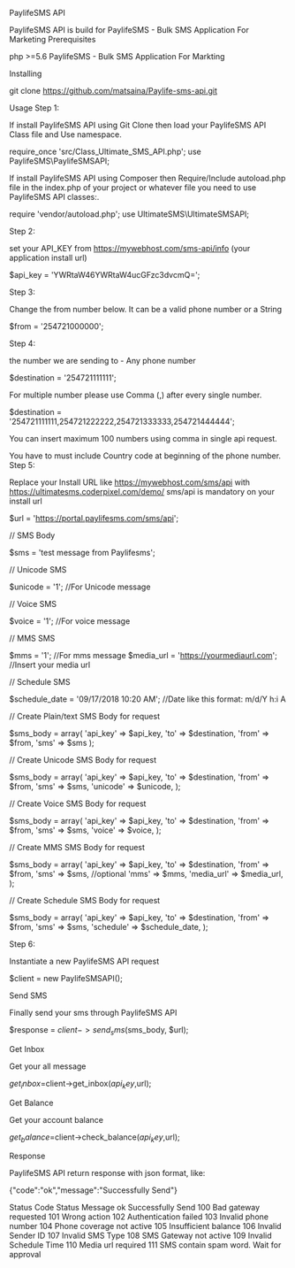 PaylifeSMS API

PaylifeSMS API is build for PaylifeSMS - Bulk SMS Application For Marketing
Prerequisites

php >=5.6
PaylifeSMS - Bulk SMS Application For Markting

Installing



git clone https://github.com/matsaina/Paylife-sms-api.git

Usage
Step 1:

If install PaylifeSMS API using Git Clone then load your PaylifeSMS API Class file and Use namespace.

require_once 'src/Class_Ultimate_SMS_API.php';
use PaylifeSMS\PaylifeSMSAPI;

If install PaylifeSMS API using Composer then Require/Include autoload.php file in the index.php of your project or whatever file you need to use PaylifeSMS API classes:.

require 'vendor/autoload.php';
use UltimateSMS\UltimateSMSAPI;

Step 2:

set your API_KEY from https://mywebhost.com/sms-api/info (your application install url)

$api_key = 'YWRtaW46YWRtaW4ucGFzc3dvcmQ=';

Step 3:

Change the from number below. It can be a valid phone number or a String

$from = '254721000000';

Step 4:

the number we are sending to - Any phone number

$destination = '254721111111';

For multiple number please use Comma (,) after every single number.

$destination = '254721111111,254721222222,254721333333,254721444444';

You can insert maximum 100 numbers using comma in single api request.

You have to must include Country code at beginning of the phone number.
Step 5:

Replace your Install URL like https://mywebhost.com/sms/api with https://ultimatesms.coderpixel.com/demo/ sms/api is mandatory on your install url

$url = 'https://portal.paylifesms.com/sms/api';

// SMS Body

$sms = 'test message from Paylifesms';

// Unicode SMS

$unicode = '1'; //For Unicode message

// Voice SMS

$voice = '1'; //For voice message

// MMS SMS

$mms = '1'; //For mms message
$media_url = 'https://yourmediaurl.com'; //Insert your media url

// Schedule SMS

$schedule_date = '09/17/2018 10:20 AM'; //Date like this format: m/d/Y h:i A

// Create Plain/text SMS Body for request

$sms_body = array(
    'api_key' => $api_key,
    'to' => $destination,
    'from' => $from,
    'sms' => $sms
);

// Create Unicode SMS Body for request

$sms_body = array(
    'api_key' => $api_key,
    'to' => $destination,
    'from' => $from,
    'sms' => $sms,
    'unicode' => $unicode,
);

// Create Voice SMS Body for request

$sms_body = array(
    'api_key' => $api_key,
    'to' => $destination,
    'from' => $from,
    'sms' => $sms,
    'voice' => $voice,
);

// Create MMS SMS Body for request

$sms_body = array(
    'api_key' => $api_key,
    'to' => $destination,
    'from' => $from,
    'sms' => $sms, //optional
    'mms' => $mms,
    'media_url' => $media_url,
);

// Create Schedule SMS Body for request

$sms_body = array(
    'api_key' => $api_key,
    'to' => $destination,
    'from' => $from,
    'sms' => $sms,
    'schedule' => $schedule_date,
);

Step 6:

Instantiate a new PaylifeSMS API request

$client = new PaylifeSMSAPI();

Send SMS

Finally send your sms through PaylifeSMS API

$response = $client->send_sms($sms_body, $url);

Get Inbox

Get your all message

$get_inbox=$client->get_inbox($api_key,$url);

Get Balance

Get your account balance

$get_balance=$client->check_balance($api_key,$url);

Response

PaylifeSMS API return response with json format, like:

{"code":"ok","message":"Successfully Send"}

Status Code
Status 	Message
ok 	Successfully Send
100 	Bad gateway requested
101 	Wrong action
102 	Authentication failed
103 	Invalid phone number
104 	Phone coverage not active
105 	Insufficient balance
106 	Invalid Sender ID
107 	Invalid SMS Type
108 	SMS Gateway not active
109 	Invalid Schedule Time
110 	Media url required
111 	SMS contain spam word. Wait for approval
